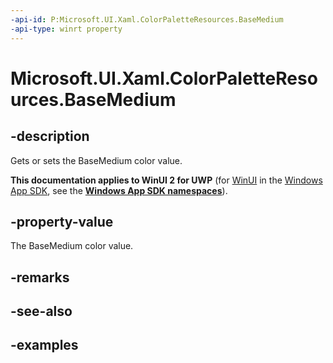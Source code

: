 ```yaml
---
-api-id: P:Microsoft.UI.Xaml.ColorPaletteResources.BaseMedium
-api-type: winrt property
---
```


<!-- Property syntax.
public IReference<Color> BaseMedium { get;  set; }
-->

# Microsoft.UI.Xaml.ColorPaletteResources.BaseMedium

## -description

Gets or sets the BaseMedium color value.

**This documentation applies to WinUI 2 for UWP** (for [WinUI](/windows/apps/winui/winui3/) in the [Windows App SDK](/windows/apps/windows-app-sdk/), see the **[Windows App SDK namespaces](/windows/windows-app-sdk/api/winrt/)**).

## -property-value

The BaseMedium color value.

## -remarks

## -see-also

## -examples

